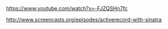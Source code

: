 
https://www.youtube.com/watch?v=-FJZQSHn7fc

http://www.screencasts.org/episodes/activerecord-with-sinatra
